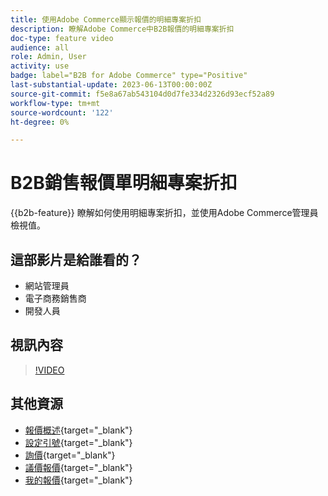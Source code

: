 ```yaml
---
title: 使用Adobe Commerce顯示報價的明細專案折扣
description: 瞭解Adobe Commerce中B2B報價的明細專案折扣
doc-type: feature video
audience: all
role: Admin, User
activity: use
badge: label="B2B for Adobe Commerce" type="Positive"
last-substantial-update: 2023-06-13T00:00:00Z
source-git-commit: f5e8a67ab543104d0d7fe334d2326d93ecf52a89
workflow-type: tm+mt
source-wordcount: '122'
ht-degree: 0%

---
```


# B2B銷售報價單明細專案折扣

{{b2b-feature}}
瞭解如何使用明細專案折扣，並使用Adobe Commerce管理員檢視值。

## 這部影片是給誰看的？

- 網站管理員
- 電子商務銷售商
- 開發人員

## 視訊內容

>[!VIDEO](https://video.tv.adobe.com/v/3420415?learn=on)

## 其他資源

- [報價概述](https://experienceleague.adobe.com/docs/commerce-admin/b2b/quotes/quotes.html){target="_blank"}
- [設定引號](https://experienceleague.adobe.com/docs/commerce-admin/b2b/quotes/configure-quotes.html){target="_blank"}
- [詢價](https://experienceleague.adobe.com/docs/commerce-admin/b2b/quotes/quote-request.html){target="_blank"}
- [議價報價](https://experienceleague.adobe.com/docs/commerce-admin/b2b/quotes/quote-price-negotiation.html){target="_blank"}
- [我的報價](https://experienceleague.adobe.com/docs/commerce-admin/b2b/quotes/account-dashboard-my-quotes.html){target="_blank"}
